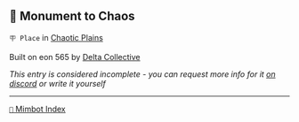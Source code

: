 ## 🎲 Monument to Chaos

`🪧 Place` in [Chaotic Plains](<https://zeithalt.github.io/r/chaotic_plains.html>)

Built on eon 565 by [Delta Collective](<https://zeithalt.github.io/r/delta_collective.html>)

_This entry is considered incomplete - you can request more info for it [on discord](<https://discord.com/channels/562910943848169472/1173922660489633802>) or write it yourself_


-----
[`📑` Mimbot Index](<https://zeithalt.github.io/r/#74a0>)
<!---
keywords:  dc, chaotic plains
aliases: 
-->